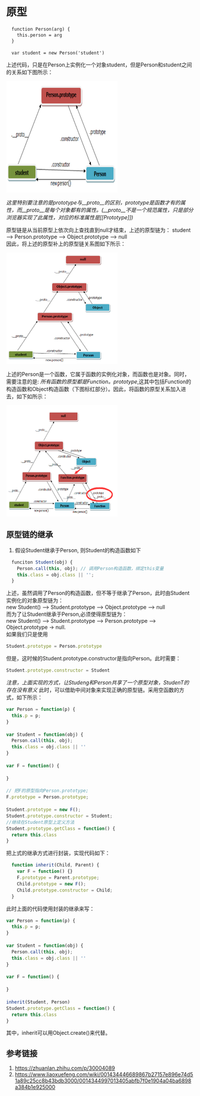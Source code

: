 # 原型  
  ````javascipt
    function Person(arg) {
      this.person = arg
    }

    var student = new Person('student') 
  ````
上述代码，只是在Person上实例化一个对象student，但是Person和student之间的关系如下图所示：

<img src="https://raw.githubusercontent.com/xiaosunJessica/interview/master/images/prototype/proto1.png" alt="图1" title="图1" width="300" height="300" />  


 *这里特别要注意的是prototype与__proto__的区别，prototype是函数才有的属性，而__proto__是每个对象都有的属性。(__proto__不是一个规范属性，只是部分浏览器实现了此属性，对应的标准属性是[[Prototype]])*

 原型链是从当前原型上依次向上查找直到null才结束，上述的原型链为： 
 student --> Person.prototype --> Object.prototype --> null  
 因此，将上述的原型补上的原型链关系图如下所示：  

 <img src="https://raw.githubusercontent.com/xiaosunJessica/interview/master/images/prototype/proto2.png" alt="图2" title="图2" width="300" height="300" />  

 上述的Person是一个函数，它属于函数的实例化对象，而函数也是对象。同时，需要注意的是: *所有函数的原型都是Function。prototype*,这其中包括Function的构造函数和Object构造函数（下图标红部分）。因此，将函数的原型关系加入进去，如下如所示：  

  <img src="https://raw.githubusercontent.com/xiaosunJessica/interview/master/images/prototype/proto3.png" alt="图3" title="图3" width="300" height="300" />  

## 原型链的继承  
  1. 假设Student继承于Person, 则Student的构造函数如下  

  ````javascript
    funciton Student(obj) {
      Person.call(this, obj); // 调用Person构造函数，绑定this变量
      this.class = obj.class || '';
    } 
  ````
上述，虽然调用了Person的构造函数，但不等于继承了Person，此时由Student实例化的对象原型链为：  
new Student() -->  Student.prototype --> Object.prototype --> null  
而为了让Student继承于Person,必须使得原型链为：  
new Student() --> Student.prototype --> Person.prototype --> Object.prototype -> null.  
如果我们只是使用  
````javascript
Student.prototype = Person.prototype
````  
但是，这时候的Student.prototype.constructor是指向Person。此时需要： 
````javascript
Student.prototype.constructor = Student
````  
*注意，上面实现的方式，让Studeng和Person共享了一个原型对象，StudenT的存在没有意义* 
此时，可以借助中间对象来实现正确的原型链。采用空函数的方式，如下所示：  
````javascript
var Person = function(p) {
  this.p = p;
}

var Student = function(obj) {
  Person.call(this, obj);
  this.class = obj.class || ''
}

var F = function() {

}

// 把F的原型指向Person.prototype;
F.prototype = Person.prototype;

Student.prototype = new F();
Student.prototype.constructor = Student;
//继续在Student原型上定义方法
Student.prototype.getClass = function() {
  return this.class
}
````  
把上式的继承方式进行封装，实现代码如下：  
````javascript
  function inherit(Child, Parent) {
    var F = function() {}
    F.prototype = Parent.prototype;
    Child.prototype = new F();
    Child.prototype.constructor = Child;
  }
````  
此时上面的代码使用封装的继承来写：  
````javascript
var Person = function(p) {
  this.p = p;
}

var Student = function(obj) {
  Person.call(this, obj);
  this.class = obj.class || ''
}

var F = function() {

}

inherit(Student, Person)
Student.prototype.getClass = function() {
  return this.class
}
````  
其中，inherit可以用Object.create()来代替。    

## 参考链接
1. https://zhuanlan.zhihu.com/p/30004089
2. https://www.liaoxuefeng.com/wiki/001434446689867b27157e896e74d51a89c25cc8b43bdb3000/0014344997013405abfb7f0e1904a04ba6898a384b1e925000